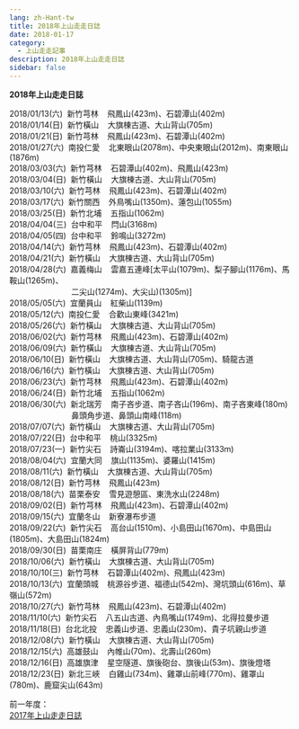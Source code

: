 ```yaml
---
lang: zh-Hant-tw
title: 2018年上山走走日誌
date: 2018-01-17
category: 
  - 上山走走記事
description: 2018年上山走走日誌
sidebar: false
---
```


**2018年上山走走日誌**

2018/01/13(六)  新竹芎林    飛鳳山(423m)、石碧潭山(402m)  
2018/01/14(日)  新竹橫山    大旗棟古道、大山背山(705m)  
2018/01/21(日)  新竹芎林    飛鳳山(423m)、石碧潭山(402m)  
2018/01/27(六)  南投仁愛    北東眼山(2078m)、中央東眼山(2012m)、南東眼山(1876m)  
2018/03/03(六)  新竹芎林    石碧潭山(402m)、飛鳳山(423m)  
2018/03/04(日)  新竹橫山    大旗棟古道、大山背山(705m)  
2018/03/10(六)  新竹芎林    飛鳳山(423m)、石碧潭山(402m)  
2018/03/17(六)  新竹關西    外鳥嘴山(1350m)、蓮包山(1055m)  
2018/03/25(日)  新竹北埔    五指山(1062m)  
2018/04/04(三)  台中和平    閂山(3168m)  
2018/04/05(四)  台中和平    鈴鳴山(3272m)  
2018/04/14(六)  新竹芎林    飛鳳山(423m)、石碧潭山(402m)  
2018/04/21(六)  新竹橫山    大旗棟古道、大山背山(705m)  
2018/04/28(六)  嘉義梅山    雲嘉五連峰\[太平山(1079m)、梨子腳山(1176m)、馬鞍山(1265m)、  
                            二尖山(1274m)、大尖山)(1305m)\]  
2018/05/05(六)  宜蘭員山    紅柴山(1139m)  
2018/05/12(六)  南投仁愛    合歡山東峰(3421m)  
2018/05/26(六)  新竹橫山    大旗棟古道、大山背山(705m)  
2018/06/02(六)  新竹芎林    飛鳳山(423m)、石碧潭山(402m)  
2018/06/09(六)  新竹橫山    大旗棟古道、大山背山(705m)  
2018/06/10(日)  新竹橫山    大旗棟古道、大山背山(705m)、騎龍古道  
2018/06/16(六)  新竹橫山    大旗棟古道、大山背山(705m)  
2018/06/23(六)  新竹芎林    飛鳳山(423m)、石碧潭山(402m)  
2018/06/24(日)  新竹北埔    五指山(1062m)  
2018/06/30(六)  新北瑞芳    南子吝步道、南子吝山(196m)、南子吝東峰(180m)  
                            鼻頭角步道、鼻頭山南峰(118m)  
2018/07/07(六)  新竹橫山    大旗棟古道、大山背山(705m)  
2018/07/22(日)  台中和平    桃山(3325m)  
2018/07/23(一)  新竹尖石    詩崙山(3194m)、喀拉業山(3133m)  
2018/08/04(六)  宜蘭大同    旗山(1135m)、婆羅山(1415m)  
2018/08/11(六)  新竹橫山    大旗棟古道、大山背山(705m)  
2018/08/12(日)  新竹芎林    飛鳳山(423m)  
2018/08/18(六)  苗栗泰安    雪見遊憩區、東洗水山(2248m)  
2018/09/02(日)  新竹芎林    飛鳳山(423m)、石碧潭山(402m)  
2018/09/15(六)  宜蘭冬山    新寮瀑布步道  
2018/09/22(六)  新竹尖石    高台山(1510m)、小島田山(1670m)、中島田山(1805m)、大島田山(1824m)  
2018/09/30(日)  苗栗南庄    橫屏背山(779m)  
2018/10/06(六)  新竹橫山    大旗棟古道、大山背山(705m)  
2018/10/10(三)  新竹芎林    石碧潭山(402m)、飛鳳山(423m)  
2018/10/13(六)  宜蘭頭城    桃源谷步道、福德山(542m)、灣坑頭山(616m)、草嶺山(572m)  
2018/10/27(六)  新竹芎林    飛鳳山(423m)、石碧潭山(402m)  
2018/11/10(六)  新竹尖石    八五山古道、內鳥嘴山(1749m)、北得拉曼步道  
2018/11/18(日)  台北北投    忠義山步道、忠義山(230m)、貴子坑親山步道  
2018/12/08(六)  新竹橫山    大旗棟古道、大山背山(705m)  
2018/12/15(六)  高雄鼓山    內帷山(70m)、北壽山(260m)  
2018/12/16(日)  高雄旗津    星空隧道、旗後砲台、旗後山(53m)、旗後燈塔  
2018/12/23(日)  新北三峽    白雞山(734m)、雞罩山前峰(770m)、雞罩山(780m)、鹿窟尖山(643m)  

前一年度：  
[2017年上山走走日誌](http://blog.xuite.net/shiun101/1013399/483996118)
